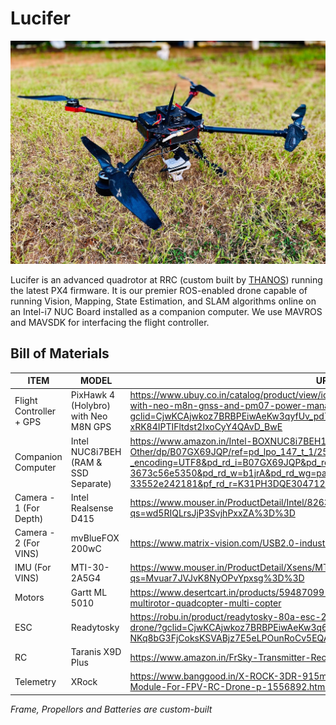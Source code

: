 # Lucifer 

![](/extras/images/lucifer.jpg)

Lucifer is an advanced quadrotor at RRC (custom built by [THANOS](http://www.thanos.in/)) running the latest PX4 firmware. It is our premier ROS-enabled drone capable of running Vision, Mapping, State Estimation, and SLAM algorithms online on an Intel-i7 NUC Board installed as a companion computer. We use MAVROS and MAVSDK for interfacing the flight controller.   

## Bill of Materials
| ITEM                    | MODEL                                | URL to Buy                                                                                                                                                                                                                                                                                                                                     |
|-------------------------|--------------------------------------|------------------------------------------------------------------------------------------------------------------------------------------------------------------------------------------------------------------------------------------------------------------------------------------------------------------------------------------------|
| Flight Controller + GPS | PixHawk 4 (Holybro) with Neo M8N GPS | https://www.ubuy.co.in/catalog/product/view/id/9750092/s/px4-pixhawk-4-fmuv5-autopilot-with-neo-m8n-gnss-and-pm07-power-manag?gclid=CjwKCAjwkoz7BRBPEiwAeKw3qyfUv_pd7J27nqcVWdVkjb1zOTMWuaf48IK-xRK84IPTIFltdst2IxoCyY4QAvD_BwE                                                                                                                |
| Companion Computer      | Intel NUC8i7BEH (RAM & SSD Separate) | https://www.amazon.in/Intel-BOXNUC8i7BEH1-Canyon-Components-Other/dp/B07GX69JQP/ref=pd_lpo_147_t_1/258-4949731-2074324?_encoding=UTF8&pd_rd_i=B07GX69JQP&pd_rd_r=c0706b6f-285c-457c-a990-3673c56e5350&pd_rd_w=b1jrA&pd_rd_wg=paXKg&pf_rd_p=5a903e39-3cff-40f0-9a69-33552e242181&pf_rd_r=K31PH3DQE304712WM671&psc=1&refRID=K31PH3DQE304712WM671 |
| Camera - 1 (For Depth)  | Intel Realsense D415                 | https://www.mouser.in/ProductDetail/Intel/82635ASRCDVKHV?qs=wd5RIQLrsJjP3SvjhPxxZA%3D%3D                                                                                                                                                                                                                                                       |
| Camera - 2 (For VINS)   | mvBlueFOX 200wC                      | https://www.matrix-vision.com/USB2.0-industrial-camera-mvbluefox.html                                                                                                                                                                                                                                                                          |
| IMU (For VINS)          | MTI-30-2A5G4                         | https://www.mouser.in/ProductDetail/Xsens/MTi-30-2A5G4?qs=Mvuar7JVJvK8NyOPvYpxsg%3D%3D                                                                                                                                                                                                                                                         |
| Motors                  | Gartt ML 5010                        | https://www.desertcart.in/products/59487099-gartt-ml-5010-300-kv-brushless-motor-for-multirotor-quadcopter-multi-copter                                                                                                                                                                                                                        |
| ESC                     | Readytosky                           | https://robu.in/product/readytosky-80a-esc-2-6s-brushless-esc-speed-controller-for-rc-drone/?gclid=CjwKCAjwkoz7BRBPEiwAeKw3q636fROntHcL7_6zartbzgO-NKq8bG3FjCoksKSVABjz7E5eLPOunRoCv5EQAvD_BwE                                                                                                                                                 |
| RC                      | Taranis X9D Plus                     | https://www.amazon.in/FrSky-Transmitter-Receiver-Aluminum-Quadcopters/dp/B073ZKFH6M                                                                                                                                                                                                                                                            |
| Telemetry               | XRock                                | https://www.banggood.in/X-ROCK-3DR-915mhz-1000mw-V5-Bluetooth-Radio-Telemetry-Module-For-FPV-RC-Drone-p-1556892.html  |

*Frame, Propellors and Batteries are custom-built*
